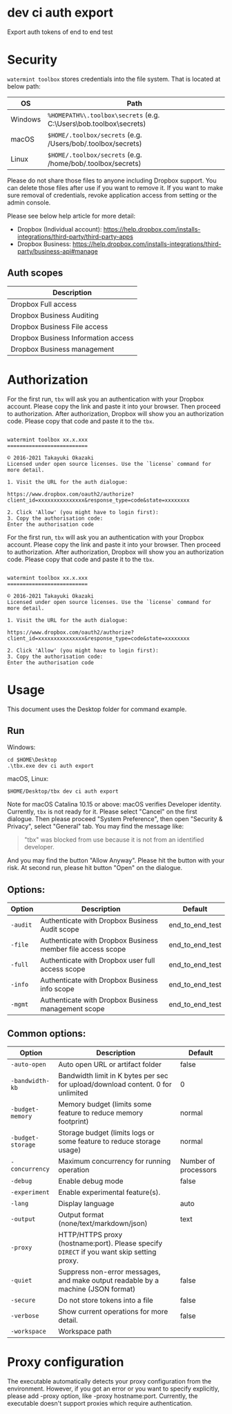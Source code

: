 # dev ci auth export

Export auth tokens of end to end test 

# Security

`watermint toolbox` stores credentials into the file system. That is located at below path:

| OS      | Path                                                               |
|---------|--------------------------------------------------------------------|
| Windows | `%HOMEPATH%\.toolbox\secrets` (e.g. C:\Users\bob\.toolbox\secrets) |
| macOS   | `$HOME/.toolbox/secrets` (e.g. /Users/bob/.toolbox/secrets)        |
| Linux   | `$HOME/.toolbox/secrets` (e.g. /home/bob/.toolbox/secrets)         |

Please do not share those files to anyone including Dropbox support.
You can delete those files after use if you want to remove it. If you want to make sure removal of credentials, revoke application access from setting or the admin console.

Please see below help article for more detail:
* Dropbox (Individual account): https://help.dropbox.com/installs-integrations/third-party/third-party-apps
* Dropbox Business: https://help.dropbox.com/installs-integrations/third-party/business-api#manage

## Auth scopes

| Description                         |
|-------------------------------------|
| Dropbox Full access                 |
| Dropbox Business Auditing           |
| Dropbox Business File access        |
| Dropbox Business Information access |
| Dropbox Business management         |

# Authorization

For the first run, `tbx` will ask you an authentication with your Dropbox account. Please copy the link and paste it into your browser. Then proceed to authorization. After authorization, Dropbox will show you an authorization code. Please copy that code and paste it to the `tbx`.
```

watermint toolbox xx.x.xxx
==========================

© 2016-2021 Takayuki Okazaki
Licensed under open source licenses. Use the `license` command for more detail.

1. Visit the URL for the auth dialogue:

https://www.dropbox.com/oauth2/authorize?client_id=xxxxxxxxxxxxxxx&response_type=code&state=xxxxxxxx

2. Click 'Allow' (you might have to login first):
3. Copy the authorisation code:
Enter the authorisation code
```
For the first run, `tbx` will ask you an authentication with your Dropbox account. Please copy the link and paste it into your browser. Then proceed to authorization. After authorization, Dropbox will show you an authorization code. Please copy that code and paste it to the `tbx`.
```

watermint toolbox xx.x.xxx
==========================

© 2016-2021 Takayuki Okazaki
Licensed under open source licenses. Use the `license` command for more detail.

1. Visit the URL for the auth dialogue:

https://www.dropbox.com/oauth2/authorize?client_id=xxxxxxxxxxxxxxx&response_type=code&state=xxxxxxxx

2. Click 'Allow' (you might have to login first):
3. Copy the authorisation code:
Enter the authorisation code
```

# Usage

This document uses the Desktop folder for command example.

## Run

Windows:
```
cd $HOME\Desktop
.\tbx.exe dev ci auth export 
```

macOS, Linux:
```
$HOME/Desktop/tbx dev ci auth export 
```

Note for macOS Catalina 10.15 or above: macOS verifies Developer identity. Currently, `tbx` is not ready for it. Please select "Cancel" on the first dialogue. Then please proceed "System Preference", then open "Security & Privacy", select "General" tab.
You may find the message like:
> "tbx" was blocked from use because it is not from an identified developer.

And you may find the button "Allow Anyway". Please hit the button with your risk. At second run, please hit button "Open" on the dialogue.

## Options:

| Option   | Description                                                 | Default         |
|----------|-------------------------------------------------------------|-----------------|
| `-audit` | Authenticate with Dropbox Business Audit scope              | end_to_end_test |
| `-file`  | Authenticate with Dropbox Business member file access scope | end_to_end_test |
| `-full`  | Authenticate with Dropbox user full access scope            | end_to_end_test |
| `-info`  | Authenticate with Dropbox Business info scope               | end_to_end_test |
| `-mgmt`  | Authenticate with Dropbox Business management scope         | end_to_end_test |

## Common options:

| Option            | Description                                                                               | Default              |
|-------------------|-------------------------------------------------------------------------------------------|----------------------|
| `-auto-open`      | Auto open URL or artifact folder                                                          | false                |
| `-bandwidth-kb`   | Bandwidth limit in K bytes per sec for upload/download content. 0 for unlimited           | 0                    |
| `-budget-memory`  | Memory budget (limits some feature to reduce memory footprint)                            | normal               |
| `-budget-storage` | Storage budget (limits logs or some feature to reduce storage usage)                      | normal               |
| `-concurrency`    | Maximum concurrency for running operation                                                 | Number of processors |
| `-debug`          | Enable debug mode                                                                         | false                |
| `-experiment`     | Enable experimental feature(s).                                                           |                      |
| `-lang`           | Display language                                                                          | auto                 |
| `-output`         | Output format (none/text/markdown/json)                                                   | text                 |
| `-proxy`          | HTTP/HTTPS proxy (hostname:port). Please specify `DIRECT` if you want skip setting proxy. |                      |
| `-quiet`          | Suppress non-error messages, and make output readable by a machine (JSON format)          | false                |
| `-secure`         | Do not store tokens into a file                                                           | false                |
| `-verbose`        | Show current operations for more detail.                                                  | false                |
| `-workspace`      | Workspace path                                                                            |                      |

# Proxy configuration

The executable automatically detects your proxy configuration from the environment. However, if you got an error or you want to specify explicitly, please add -proxy option, like -proxy hostname:port. Currently, the executable doesn't support proxies which require authentication.

